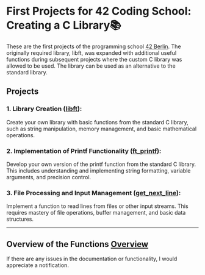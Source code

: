 # First Projects for 42 Coding School: Creating a C Library📚
These are the first projects of the programming school [42 Berlin](https://42berlin.de/en/). The originally required library, libft, was expanded with additional useful functions during subsequent projects where the custom C library was allowed to be used. The library can be used as an alternative to the standard library. 

## Projects
### 1. Library Creation ([libft](doc/PDF/libft_subject.pdf)):
Create your own library with basic functions from the standard C library, such as string manipulation, memory management, and basic mathematical operations.

### 2. Implementation of Printf Functionality ([ft_printf](doc/PDF/ft_printf_subject.pdf)):
Develop your own version of the printf function from the standard C library. This includes understanding and implementing string formatting, variable arguments, and precision control.

### 3. File Processing and Input Management ([get_next_line](doc/PDF/get_next_line_subject.pdf)):
Implement a function to read lines from files or other input streams. This requires mastery of file operations, buffer management, and basic data structures.

---
## Overview of the Functions [Overview](/doc/Overview_about_function.md)

If there are any issues in the documentation or functionality, I would appreciate a notification.

